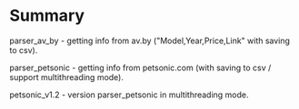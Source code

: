 # Summary
parser_av_by - getting info from av.by ("Model,Year,Price,Link" with saving to csv).

parser_petsonic - getting info from petsonic.com (with saving to csv / support multithreading mode).

petsonic_v1.2 -  version parser_petsonic in multithreading mode.
